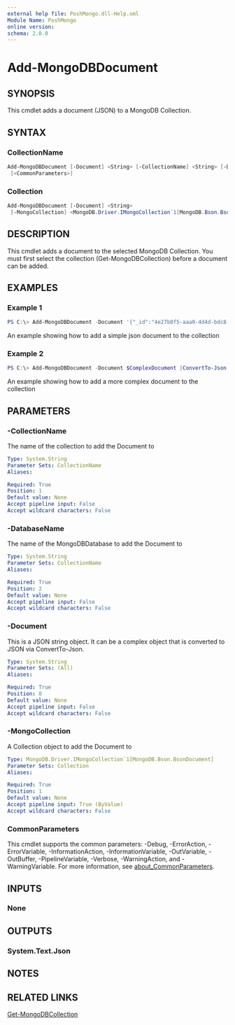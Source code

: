 ```yaml
---
external help file: PoshMongo.dll-Help.xml
Module Name: PoshMongo
online version:
schema: 2.0.0
---
```


# Add-MongoDBDocument

## SYNOPSIS

This cmdlet adds a document (JSON) to a MongoDB Collection.

## SYNTAX

### CollectionName

```powershell
Add-MongoDBDocument [-Document] <String> [-CollectionName] <String> [-DatabaseName] <String>
 [<CommonParameters>]
```

### Collection

```powershell
Add-MongoDBDocument [-Document] <String>
 [-MongoCollection] <MongoDB.Driver.IMongoCollection`1[MongoDB.Bson.BsonDocument]> [<CommonParameters>]
```

## DESCRIPTION

This cmdlet adds a document to the selected MongoDB Collection. You must first
select the collection (Get-MongoDBCollection) before a document can be added.

## EXAMPLES

### Example 1

```powershell
PS C:\> Add-MongoDBDocument -Document '{"_id":"4e27b0f5-aaa0-4d4d-bdc8-43f811242d93","Name":"FirstName"}'
```

An example showing how to add a simple json document to the collection

### Example 2

```powershell
PS C:\> Add-MongoDBDocument -Document $ComplexDocument |ConvertTo-Json -Compress
```

An example showing how to add a more complex document to the collection

## PARAMETERS

### -CollectionName

The name of the collection to add the Document to

```yaml
Type: System.String
Parameter Sets: CollectionName
Aliases:

Required: True
Position: 1
Default value: None
Accept pipeline input: False
Accept wildcard characters: False
```

### -DatabaseName

The name of the MongoDBDatabase to add the Document to

```yaml
Type: System.String
Parameter Sets: CollectionName
Aliases:

Required: True
Position: 2
Default value: None
Accept pipeline input: False
Accept wildcard characters: False
```

### -Document

This is a JSON string object. It can be a complex object that is converted to
JSON via ConvertTo-Json.

```yaml
Type: System.String
Parameter Sets: (All)
Aliases:

Required: True
Position: 0
Default value: None
Accept pipeline input: False
Accept wildcard characters: False
```

### -MongoCollection

A Collection object to add the Document to

```yaml
Type: MongoDB.Driver.IMongoCollection`1[MongoDB.Bson.BsonDocument]
Parameter Sets: Collection
Aliases:

Required: True
Position: 1
Default value: None
Accept pipeline input: True (ByValue)
Accept wildcard characters: False
```

### CommonParameters

This cmdlet supports the common parameters: -Debug, -ErrorAction, -ErrorVariable, -InformationAction, -InformationVariable, -OutVariable, -OutBuffer, -PipelineVariable, -Verbose, -WarningAction, and -WarningVariable. For more information, see [about_CommonParameters](http://go.microsoft.com/fwlink/?LinkID=113216).

## INPUTS

### None

## OUTPUTS

### System.Text.Json

## NOTES

## RELATED LINKS

[Get-MongoDBCollection](Get-MongoDBCollection.md)
